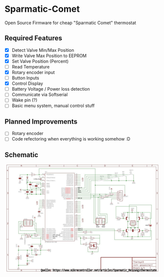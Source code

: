 # Sparmatic-Comet
Open Source Firmware for cheap "Sparmatic Comet" thermostat

## Required Features
- [x] Detect Valve Min/Max Position
- [x] Write Valve Max Position to EEPROM
- [x] Set Valve Position (Percent) 
- [ ] Read Temperature
- [x] Rotary encoder input
- [ ] Button Inputs
- [x] Control Display
- [ ] Battery Voltage / Power loss detection
- [ ] Communicate via Softserial
- [ ] Wake pin (?)
- [ ] Basic menu system, manual control stuff

## Planned Improvements
- [ ] Rotary encoder
- [ ] Code refectoring when everything is working somehow :D

## Schematic
![Schematics](hardware/schematic.jpg.svg "Schematics")